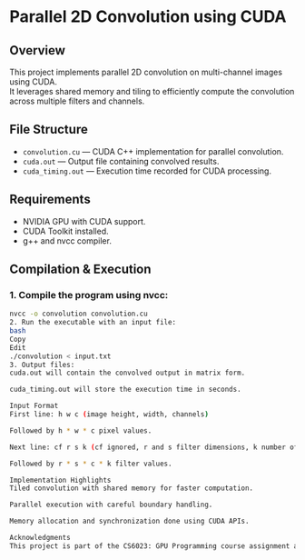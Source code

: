 # Parallel 2D Convolution using CUDA

## Overview
This project implements parallel 2D convolution on multi-channel images using CUDA.  
It leverages shared memory and tiling to efficiently compute the convolution across multiple filters and channels.

## File Structure
- `convolution.cu` — CUDA C++ implementation for parallel convolution.
- `cuda.out` — Output file containing convolved results.
- `cuda_timing.out` — Execution time recorded for CUDA processing.

## Requirements
- NVIDIA GPU with CUDA support.
- CUDA Toolkit installed.
- g++ and nvcc compiler.

## Compilation & Execution
### 1. Compile the program using nvcc:
```bash
nvcc -o convolution convolution.cu
2. Run the executable with an input file:
bash
Copy
Edit
./convolution < input.txt
3. Output files:
cuda.out will contain the convolved output in matrix form.

cuda_timing.out will store the execution time in seconds.

Input Format
First line: h w c (image height, width, channels)

Followed by h * w * c pixel values.

Next line: cf r s k (cf ignored, r and s filter dimensions, k number of filters)

Followed by r * s * c * k filter values.

Implementation Highlights
Tiled convolution with shared memory for faster computation.

Parallel execution with careful boundary handling.

Memory allocation and synchronization done using CUDA APIs.

Acknowledgments
This project is part of the CS6023: GPU Programming course assignment at IIT Madras.